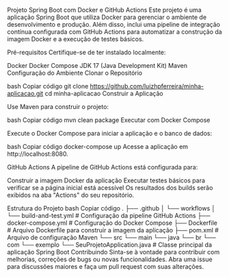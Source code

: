 Projeto Spring Boot com Docker e GitHub Actions
Este projeto é uma aplicação Spring Boot que utiliza Docker para gerenciar o ambiente de desenvolvimento e produção. Além disso, inclui uma pipeline de integração contínua configurada com GitHub Actions para automatizar a construção da imagem Docker e a execução de testes básicos.

Pré-requisitos
Certifique-se de ter instalado localmente:

Docker
Docker Compose
JDK 17 (Java Development Kit)
Maven
Configuração do Ambiente
Clonar o Repositório

bash
Copiar código
git clone https://github.com/luizhpferreira/minha-aplicacao.git
cd minha-aplicacao
Construir a Aplicação

Use Maven para construir o projeto:

bash
Copiar código
mvn clean package
Executar com Docker Compose

Execute o Docker Compose para iniciar a aplicação e o banco de dados:

bash
Copiar código
docker-compose up
Acesse a aplicação em http://localhost:8080.

GitHub Actions
A pipeline de GitHub Actions está configurada para:

Construir a imagem Docker da aplicação
Executar testes básicos para verificar se a página inicial está acessível
Os resultados dos builds serão exibidos na aba "Actions" do seu repositório.

Estrutura do Projeto
bash
Copiar código
.
├── .github
│   └── workflows
│       └── build-and-test.yml   # Configuração da pipeline GitHub Actions
├── docker-compose.yml          # Configuração do Docker Compose
├── Dockerfile                  # Arquivo Dockerfile para construir a imagem da aplicação
├── pom.xml                     # Arquivo de configuração Maven
└── src
    └── main
        └── java
            └── br
                └── com
                    └── exemplo
                        └── SeuProjetoApplication.java  # Classe principal da aplicação Spring Boot
Contribuindo
Sinta-se à vontade para contribuir com melhorias, correções de bugs ou novas funcionalidades. Abra uma issue para discussões maiores e faça um pull request com suas alterações.
